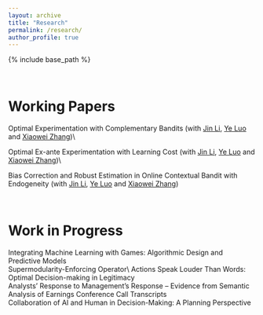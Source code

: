 ```yaml
---
layout: archive
title: "Research"
permalink: /research/
author_profile: true
---
```


{% include base_path %}

<br>

# Working Papers


Optimal Experimentation with Complementary Bandits (with [Jin Li](http://www.jin-li.org), [Ye Luo](https://www.hkubs.hku.hk/people/ye-luo/) and [Xiaowei Zhang](https://xiaoweiz.github.io/))\ 


Optimal Ex-ante Experimentation with Learning Cost (with [Jin Li](http://www.jin-li.org), [Ye Luo](https://www.hkubs.hku.hk/people/ye-luo/) and [Xiaowei Zhang](https://xiaoweiz.github.io/))\

Bias Correction and Robust Estimation in Online Contextual Bandit with Endogeneity (with [Jin Li](http://www.jin-li.org), [Ye Luo](https://www.hkubs.hku.hk/people/ye-luo/) and [Xiaowei Zhang](https://xiaoweiz.github.io/))


<br>

# Work in Progress
Integrating Machine Learning with Games: Algorithmic Design and Predictive Models\
Supermodularity-Enforcing Operator\ 
Actions Speak Louder Than Words: Optimal Decision-making in Legitimacy\
Analysts’ Response to Management’s Response – Evidence from Semantic Analysis of Earnings Conference Call Transcripts\
Collaboration of AI and Human in Decision-Making: A Planning Perspective
